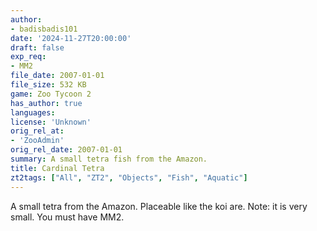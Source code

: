 ```yaml
---
author:
- badisbadis101
date: '2024-11-27T20:00:00'
draft: false
exp_req:
- MM2
file_date: 2007-01-01
file_size: 532 KB
game: Zoo Tycoon 2
has_author: true
languages:
license: 'Unknown'
orig_rel_at:
- 'ZooAdmin'
orig_rel_date: 2007-01-01
summary: A small tetra fish from the Amazon.
title: Cardinal Tetra
zt2tags: ["All", "ZT2", "Objects", "Fish", "Aquatic"]
---
```

A small tetra from the Amazon. Placeable like the koi are. Note: it is very small. You must have MM2.
